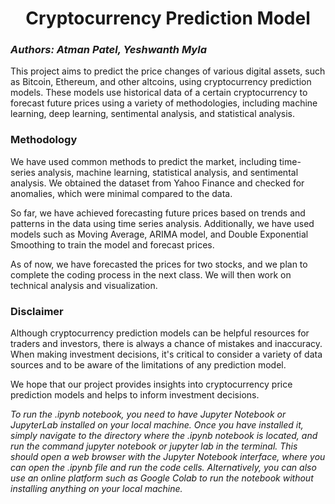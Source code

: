 # <center> Cryptocurrency Prediction Model </center>
### <i> Authors: Atman Patel, Yeshwanth Myla </i>

This project aims to predict the price changes of various digital assets, such as Bitcoin, Ethereum, and other altcoins, using cryptocurrency prediction models. These models use historical data of a certain cryptocurrency to forecast future prices using a variety of methodologies, including machine learning, deep learning, sentimental analysis, and statistical analysis.

### Methodology
We have used common methods to predict the market, including time-series analysis, machine learning, statistical analysis, and sentimental analysis. We obtained the dataset from Yahoo Finance and checked for anomalies, which were minimal compared to the data.

So far, we have achieved forecasting future prices based on trends and patterns in the data using time series analysis. Additionally, we have used models such as Moving Average, ARIMA model, and Double Exponential Smoothing to train the model and forecast prices.

As of now, we have forecasted the prices for two stocks, and we plan to complete the coding process in the next class. We will then work on technical analysis and visualization.

### Disclaimer
Although cryptocurrency prediction models can be helpful resources for traders and investors, there is always a chance of mistakes and inaccuracy. When making investment decisions, it's critical to consider a variety of data sources and to be aware of the limitations of any prediction model.

We hope that our project provides insights into cryptocurrency price prediction models and helps to inform investment decisions.


<i> To run the .ipynb notebook, you need to have Jupyter Notebook or JupyterLab installed on your local machine. Once you have installed it, simply navigate to the directory where the .ipynb notebook is located, and run the command jupyter notebook or jupyter lab in the terminal. This should open a web browser with the Jupyter Notebook interface, where you can open the .ipynb file and run the code cells. Alternatively, you can also use an online platform such as Google Colab to run the notebook without installing anything on your local machine.</i>

